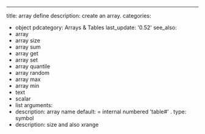 ---
title: array define
description: create an array.
categories:
- object
pdcategory: Arrays & Tables
last_update: '0.52'
see_also:
- array
- array size
- array sum
- array get
- array set
- array quantile
- array random
- array max
- array min
- text
- scalar
- list
arguments:
- description: array name 
  default: = internal numbered 'table#'
.
  type: symbol
- description: size and also xrange 